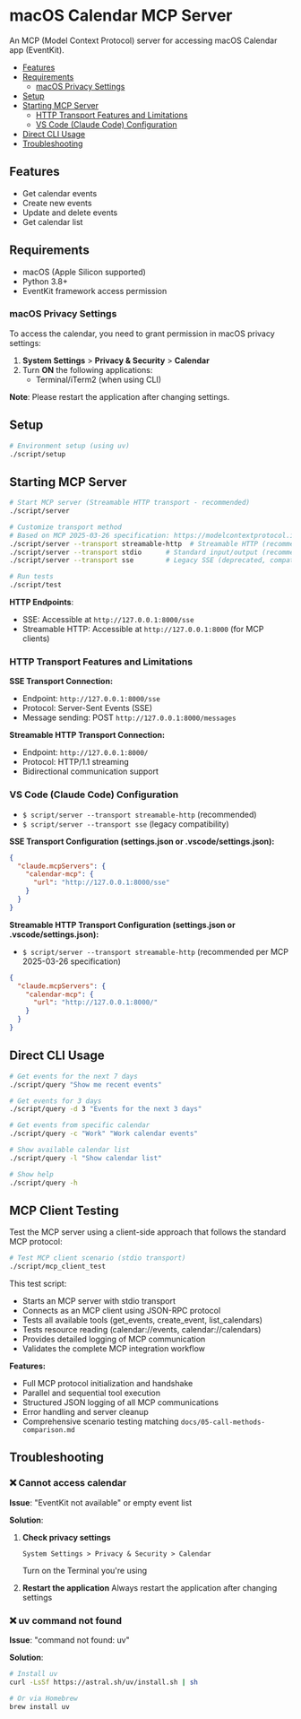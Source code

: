 # macOS Calendar MCP Server

An MCP (Model Context Protocol) server for accessing macOS Calendar app (EventKit).

- [Features](#features)
- [Requirements](#requirements)
  - [macOS Privacy Settings](#macos-privacy-settings)
- [Setup](#setup)
- [Starting MCP Server](#starting-mcp-server)
  - [HTTP Transport Features and Limitations](#http-transport-features-and-limitations)
  - [VS Code (Claude Code) Configuration](#vs-code-claude-code-configuration)
- [Direct CLI Usage](#direct-cli-usage)
- [Troubleshooting](#troubleshooting)

## Features

- Get calendar events
- Create new events
- Update and delete events
- Get calendar list

## Requirements

- macOS (Apple Silicon supported)
- Python 3.8+
- EventKit framework access permission

### macOS Privacy Settings

To access the calendar, you need to grant permission in macOS privacy settings:

1. **System Settings** > **Privacy & Security** > **Calendar**
2. Turn **ON** the following applications:
   - Terminal/iTerm2 (when using CLI)

**Note**: Please restart the application after changing settings.

## Setup

```bash
# Environment setup (using uv)
./script/setup
```

## Starting MCP Server

```bash
# Start MCP server (Streamable HTTP transport - recommended)
./script/server

# Customize transport method
# Based on MCP 2025-03-26 specification: https://modelcontextprotocol.io/specification/2025-03-26/basic/transports
./script/server --transport streamable-http  # Streamable HTTP (recommended for remote servers)
./script/server --transport stdio      # Standard input/output (recommended for local processes)
./script/server --transport sse        # Legacy SSE (deprecated, compatibility only)

# Run tests
./script/test
```

**HTTP Endpoints**:
- SSE: Accessible at `http://127.0.0.1:8000/sse`
- Streamable HTTP: Accessible at `http://127.0.0.1:8000` (for MCP clients)

### HTTP Transport Features and Limitations

**SSE Transport Connection:**
- Endpoint: `http://127.0.0.1:8000/sse`
- Protocol: Server-Sent Events (SSE)
- Message sending: POST `http://127.0.0.1:8000/messages`

**Streamable HTTP Transport Connection:**
- Endpoint: `http://127.0.0.1:8000/`
- Protocol: HTTP/1.1 streaming
- Bidirectional communication support


### VS Code (Claude Code) Configuration

- `$ script/server --transport streamable-http` (recommended)
- `$ script/server --transport sse` (legacy compatibility)

**SSE Transport Configuration (settings.json or .vscode/settings.json):**
```json
{
  "claude.mcpServers": {
    "calendar-mcp": {
      "url": "http://127.0.0.1:8000/sse"
    }
  }
}
```

**Streamable HTTP Transport Configuration (settings.json or .vscode/settings.json):**

- `$ script/server --transport streamable-http` (recommended per MCP 2025-03-26 specification)

```json
{
  "claude.mcpServers": {
    "calendar-mcp": {
      "url": "http://127.0.0.1:8000/"
    }
  }
}
```

## Direct CLI Usage

```bash
# Get events for the next 7 days
./script/query "Show me recent events"

# Get events for 3 days
./script/query -d 3 "Events for the next 3 days"

# Get events from specific calendar
./script/query -c "Work" "Work calendar events"

# Show available calendar list
./script/query -l "Show calendar list"

# Show help
./script/query -h
```

## MCP Client Testing

Test the MCP server using a client-side approach that follows the standard MCP protocol:

```bash
# Test MCP client scenario (stdio transport)
./script/mcp_client_test
```

This test script:
- Starts an MCP server with stdio transport
- Connects as an MCP client using JSON-RPC protocol
- Tests all available tools (get_events, create_event, list_calendars)
- Tests resource reading (calendar://events, calendar://calendars)
- Provides detailed logging of MCP communication
- Validates the complete MCP integration workflow

**Features:**
- Full MCP protocol initialization and handshake
- Parallel and sequential tool execution
- Structured JSON logging of all MCP communications
- Error handling and server cleanup
- Comprehensive scenario testing matching `docs/05-call-methods-comparison.md`

## Troubleshooting

### ❌ Cannot access calendar

**Issue**: "EventKit not available" or empty event list

**Solution**:
1. **Check privacy settings**
   ```
   System Settings > Privacy & Security > Calendar
   ```
   Turn on the Terminal you're using

2. **Restart the application**
   Always restart the application after changing settings


### ❌ uv command not found

**Issue**: "command not found: uv"

**Solution**:
```bash
# Install uv
curl -LsSf https://astral.sh/uv/install.sh | sh

# Or via Homebrew
brew install uv
```

